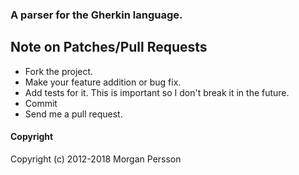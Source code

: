 ### A parser for the Gherkin language.

## Note on Patches/Pull Requests

* Fork the project.
* Make your feature addition or bug fix.
* Add tests for it. This is important so I don't break it in the future.
* Commit
* Send me a pull request.

#### Copyright
Copyright (c) 2012-2018 Morgan Persson
